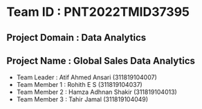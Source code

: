 # Team ID : PNT2022TMID37395
## Project Domain : Data Analytics
## Project Name : Global Sales Data Analytics

- Team Leader : Atif Ahmed Ansari (311819104007)
- Team Member 1 : Rohith E S (311819104037)
- Team Member 2 : Hamza Adhnan Shakir (311819104013)
- Team Member 3 : Tahir Jamal (311819104049)
